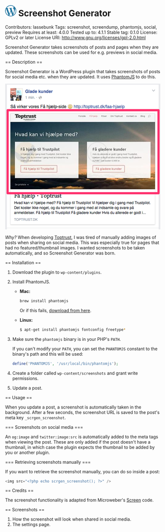 # <img src="https://raw.githubusercontent.com/lassebunk/screenshot-generator/master/img/wordpress-logo.png" width="36" height="36" /> Screenshot Generator
Contributors: lassebunk
Tags: screenshot, screendump, phantomjs, social, preview
Requires at least: 4.0.0
Tested up to: 4.1.1
Stable tag: 0.1.0
License: GPLv2 or later
License URI: http://www.gnu.org/licenses/gpl-2.0.html

Screenshot Generator takes screenshots of posts and pages when they are updated. These screenshots can be used for e.g. previews in social media.

== Description ==

Screenshot Generator is a WordPress plugin that takes screenshots of posts for social media etc. when they are updated.
It uses [PhantomJS](http://phantomjs.org/) to do this.

![Screenshot](https://raw.githubusercontent.com/lassebunk/screenshot-generator/master/assets/screenshot-1.png)

*Why?* When developing [Toptrust](http://toptrust.dk), I was tired of manually adding images of posts
when sharing on social media. This was especially true for pages that had no featured/thumbnail images.
I wanted screenshots to be taken automatically, and so Screenshot Generator was born.

== Installation ==

1. Download the plugin to `wp-content/plugins`.
2. Install PhantomJS.
   * **Mac:**

     ```bash
     brew install phantomjs
     ```

     Or if this fails, [download from here](https://github.com/eugene1g/phantomjs/releases).
   * **Linux:**

     ```bash
     $ apt-get install phantomjs fontconfig freetype*
     ```

3. Make sure the `phantomjs` binary is in your PHP's `PATH`.

   If you can't modify your `PATH`, you can set the `PHANTOMJS` constant to the
   binary's path and this will be used:

   ```php
   define('PHANTOMJS', '/usr/local/bin/phantomjs');
   ```

4. Create a folder called `wp-content/screenshots` and grant write permissions.

5. Update a post.

== Usage ==

When you update a post, a screenshot is automatically taken in the background.
After a few seconds, the screenshot URL is saved to the post's meta key
`_scrgen_screenshot`.

=== Screenshots on social media ===

An `og:image` and `twitter:image:src` is automatically added to the meta tags
when viewing the post. These are only added if the post doesn't have a
thumbnail, in which case the plugin expects the thumbnail to be added by
you or another plugin.

=== Retrieving screenshots manually ===

If you want to retrieve the screenshot manually, you can do so inside a post:

```php
<img src="<?php echo scrgen_screenshot(); ?>" />
```

== Credits ==

The screenshot functionality is adapted from Microweber's
[Screen](https://github.com/microweber/screen) code.

== Screenshots ==

1. How the screenshot will look when shared in social media.
2. The settings page.
